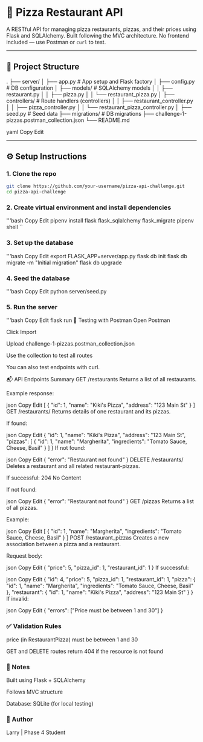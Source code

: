 # 🍕 Pizza Restaurant API

A RESTful API for managing pizza restaurants, pizzas, and their prices using Flask and SQLAlchemy. Built following the MVC architecture. No frontend included — use Postman or `curl` to test.

---

## 📁 Project Structure

.
├── server/
│ ├── app.py # App setup and Flask factory
│ ├── config.py # DB configuration
│ ├── models/ # SQLAlchemy models
│ │ ├── restaurant.py
│ │ ├── pizza.py
│ │ └── restaurant_pizza.py
│ ├── controllers/ # Route handlers (controllers)
│ │ ├── restaurant_controller.py
│ │ ├── pizza_controller.py
│ │ └── restaurant_pizza_controller.py
│ ├── seed.py # Seed data
├── migrations/ # DB migrations
├── challenge-1-pizzas.postman_collection.json
└── README.md

yaml
Copy
Edit

---

## ⚙️ Setup Instructions

### 1. Clone the repo

```bash
git clone https://github.com/your-username/pizza-api-challenge.git
cd pizza-api-challenge
````

### 2. Create virtual environment and install dependencies

'''bash
Copy
Edit
pipenv install flask flask_sqlalchemy flask_migrate
pipenv shell
``

### 3. Set up the database

'''bash
Copy
Edit
export FLASK_APP=server/app.py
flask db init
flask db migrate -m "Initial migration"
flask db upgrade
### 4. Seed the database

'''bash
Copy
Edit
python server/seed.py

### 5. Run the server

'''bash
Copy
Edit
flask run
🧪 Testing with Postman
Open Postman

Click Import

Upload challenge-1-pizzas.postman_collection.json

Use the collection to test all routes

You can also test endpoints with curl.

📬 API Endpoints Summary
GET /restaurants
Returns a list of all restaurants.

Example response:

json
Copy
Edit
[
  {
    "id": 1,
    "name": "Kiki's Pizza",
    "address": "123 Main St"
  }
]
GET /restaurants/<id>
Returns details of one restaurant and its pizzas.

If found:

json
Copy
Edit
{
  "id": 1,
  "name": "Kiki's Pizza",
  "address": "123 Main St",
  "pizzas": [
    {
      "id": 1,
      "name": "Margherita",
      "ingredients": "Tomato Sauce, Cheese, Basil"
    }
  ]
}
If not found:

json
Copy
Edit
{
  "error": "Restaurant not found"
}
DELETE /restaurants/<id>
Deletes a restaurant and all related restaurant-pizzas.

If successful:
204 No Content

If not found:

json
Copy
Edit
{
  "error": "Restaurant not found"
}
GET /pizzas
Returns a list of all pizzas.

Example:

json
Copy
Edit
[
  {
    "id": 1,
    "name": "Margherita",
    "ingredients": "Tomato Sauce, Cheese, Basil"
  }
]
POST /restaurant_pizzas
Creates a new association between a pizza and a restaurant.

Request body:

json
Copy
Edit
{
  "price": 5,
  "pizza_id": 1,
  "restaurant_id": 1
}
If successful:

json
Copy
Edit
{
  "id": 4,
  "price": 5,
  "pizza_id": 1,
  "restaurant_id": 1,
  "pizza": {
    "id": 1,
    "name": "Margherita",
    "ingredients": "Tomato Sauce, Cheese, Basil"
  },
  "restaurant": {
    "id": 1,
    "name": "Kiki's Pizza",
    "address": "123 Main St"
  }
}
If invalid:

json
Copy
Edit
{
  "errors": ["Price must be between 1 and 30"]
}
### ✅ Validation Rules
price (in RestaurantPizza) must be between 1 and 30

GET and DELETE routes return 404 if the resource is not found

### 🧼 Notes
Built using Flask + SQLAlchemy

Follows MVC structure

Database: SQLite (for local testing)

### 📌 Author
Larry | Phase 4 Student 
